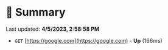 # 📖 Summary
Last updated: **4/5/2023, 2:58:58 PM**

- `GET` [https://google.com](https://google.com) - **Up** (166ms)
